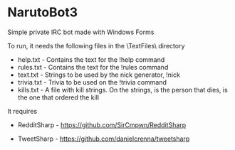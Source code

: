 NarutoBot3
=========

Simple private IRC bot made with Windows Forms

To run, it needs the following files in the \TextFiles\ directory

* help.txt      - Contains the text for the !help command
* rules.txt     - Contains the text for the !rules command
* text.txt      - Strings to be used by the nick generator, !nick
* trivia.txt    - Trivia to be used on the !trivia command
* kills.txt     - A file with kill strings. On the strings, <target> is the person that dies, <user> is the one that ordered the kill

It requires 

* RedditSharp - https://github.com/SirCmpwn/RedditSharp

* TweetSharp - https://github.com/danielcrenna/tweetsharp
